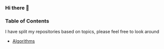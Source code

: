### Hi there 👋

### Table of Contents

I have split my repositories based on topics, please feel free to look around

- [Algorithms](https://github.com/JaredsAlgorithms/)
